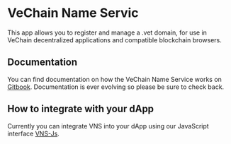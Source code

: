 # VeChain Name Servic

This app allows you to register and manage a .vet domain, for use in VeChain decentralized applications and compatible blockchain browsers.

## Documentation

You can find documentation on how the VeChain Name Service works on [Gitbook](https://vechain-dns.gitbook.io/vns-docs). Documentation is ever evolving so please be sure to check back.

## How to integrate with your dApp

Currently you can integrate VNS into your dApp using our JavaScript interface [VNS-Js](https://github.com/Monti/vns-js).
